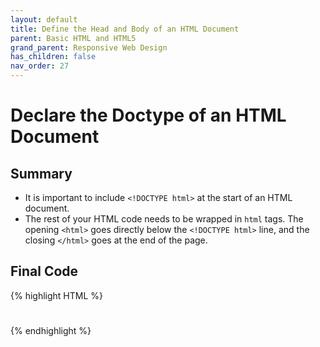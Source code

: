 ```yaml
---
layout: default
title: Define the Head and Body of an HTML Document
parent: Basic HTML and HTML5
grand_parent: Responsive Web Design
has_children: false
nav_order: 27
---
```

# Declare the Doctype of an HTML Document
## Summary
- It is important to include `<!DOCTYPE html>` at the start of an HTML document.
- The rest of your HTML code needs to be wrapped in `html` tags. The opening `<html>` goes directly below the `<!DOCTYPE html>` line, and the closing `</html>` goes at the end of the page.

## Final Code

{% highlight HTML %}
<!DOCTYPE html>
<html>
  <h1></h1>
</html>
{% endhighlight %}